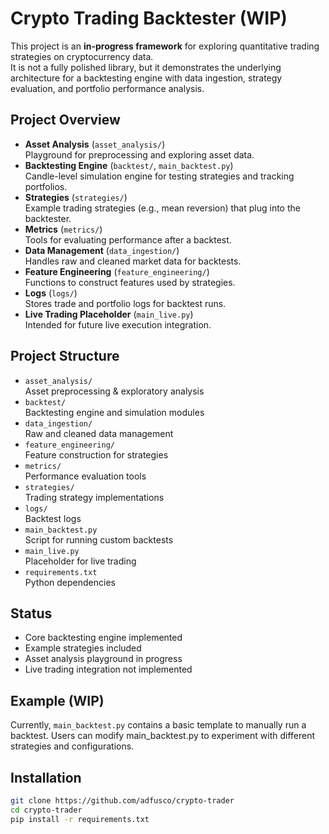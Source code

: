 # Crypto Trading Backtester (WIP)

This project is an **in-progress framework** for exploring quantitative trading strategies on cryptocurrency data.  
It is not a fully polished library, but it demonstrates the underlying architecture for a backtesting engine with data ingestion, strategy evaluation, and portfolio performance analysis.

## Project Overview
- **Asset Analysis** (`asset_analysis/`)  
  Playground for preprocessing and exploring asset data.  
- **Backtesting Engine** (`backtest/`, `main_backtest.py`)  
  Candle-level simulation engine for testing strategies and tracking portfolios.  
- **Strategies** (`strategies/`)  
  Example trading strategies (e.g., mean reversion) that plug into the backtester.  
- **Metrics** (`metrics/`)  
  Tools for evaluating performance after a backtest.  
- **Data Management** (`data_ingestion/`)  
  Handles raw and cleaned market data for backtests.  
- **Feature Engineering** (`feature_engineering/`)  
  Functions to construct features used by strategies.  
- **Logs** (`logs/`)  
  Stores trade and portfolio logs for backtest runs.  
- **Live Trading Placeholder** (`main_live.py`)  
  Intended for future live execution integration.

## Project Structure
- `asset_analysis/`  
  Asset preprocessing & exploratory analysis
- `backtest/`  
  Backtesting engine and simulation modules
- `data_ingestion/`  
  Raw and cleaned data management
- `feature_engineering/`  
  Feature construction for strategies
- `metrics/`  
  Performance evaluation tools
- `strategies/`  
  Trading strategy implementations
- `logs/`  
  Backtest logs
- `main_backtest.py`  
  Script for running custom backtests
- `main_live.py`  
  Placeholder for live trading
- `requirements.txt`  
  Python dependencies

## Status
- Core backtesting engine implemented
- Example strategies included
- Asset analysis playground in progress
- Live trading integration not implemented

## Example (WIP)
Currently, `main_backtest.py` contains a basic template to manually run a backtest.
Users can modify main_backtest.py to experiment with different strategies and configurations.

## Installation
```bash
git clone https://github.com/adfusco/crypto-trader
cd crypto-trader
pip install -r requirements.txt
```
